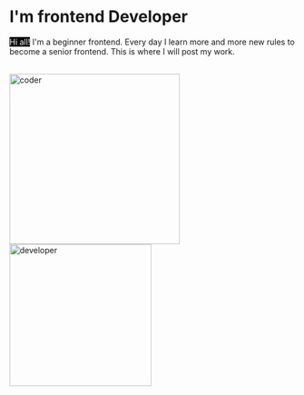 <h1>I'm frontend Developer</h1>

<p><span style="color:#fff; background-color: #000">Hi all!</span> I'm a beginner frontend. Every day I learn more and more new rules to become a senior frontend. This is where I will post my work.</p>
<br />
<img src="https://cdn.dribbble.com/users/239755/screenshots/3019824/dave_coding_dribbble.gif" alt="coder" height="300" />
<br />
<img src="https://agulhadeouroatelie.com/wp-content/uploads/2021/06/ouou-12.gif" alt="developer" height="250">
